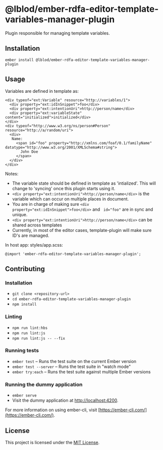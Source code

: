 @lblod/ember-rdfa-editor-template-variables-manager-plugin
==============================================================================

Plugin responsible for managing template variables.

Installation
------------------------------------------------------------------------------

```
ember install @lblod/ember-rdfa-editor-template-variables-manager-plugin
```


Usage
------------------------------------------------------------------------------
Variables are defined in template as:

```
<div typeof="ext:Variable" resource="http://variables/1">
  <div property="ext:idInSnippet">foo</div>
  <div property="ext:intentionUri">http://person/name</div>
  <div property="ext:variableState" content="initialized">initialized</div>
</div>
<div typeof="http://www.w3.org/ns/person#Person" resource="http://a/random/uri">
  <div>
   Name:
     <span id="foo" property="http://xmlns.com/foaf/0.1/familyName" datatype="http://www.w3.org/2001/XMLSchema#string">
       John Doe
     </span>
  </div>
</div>
```
Notes:

* The variable state should be defined in template as 'intialized'. This will change to 'syncing' once this plugin starts using it.
* `<div property="ext:intentionUri">http://person/name</div>` is the variable which can occur on multiple places in document.
* You are in charge of making sure `<div property="ext:idInSnippet">foo</div>` and ` id="foo"` are in sync and unique.
* `<div property="ext:intentionUri">http://person/name</div>` can be shared across templates
* Currently, in most of the editor cases, template-plugin will make sure ID's are managed.

In host app:  styles/app.scss:
```
@import 'ember-rdfa-editor-template-variables-manager-plugin';
```


Contributing
------------------------------------------------------------------------------

### Installation

* `git clone <repository-url>`
* `cd ember-rdfa-editor-template-variables-manager-plugin`
* `npm install`

### Linting

* `npm run lint:hbs`
* `npm run lint:js`
* `npm run lint:js -- --fix`

### Running tests

* `ember test` – Runs the test suite on the current Ember version
* `ember test --server` – Runs the test suite in "watch mode"
* `ember try:each` – Runs the test suite against multiple Ember versions

### Running the dummy application

* `ember serve`
* Visit the dummy application at [http://localhost:4200](http://localhost:4200).

For more information on using ember-cli, visit [https://ember-cli.com/](https://ember-cli.com/).

License
------------------------------------------------------------------------------

This project is licensed under the [MIT License](LICENSE.md).
